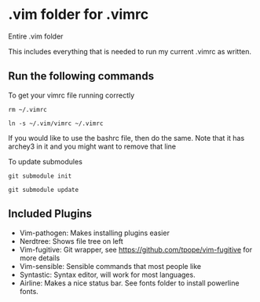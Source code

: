 .vim folder for .vimrc
====

Entire .vim folder

This includes everything that is needed to run my current .vimrc as written.

Run the following commands
----------------------------
To get your vimrc file running correctly

```
rm ~/.vimrc

ln -s ~/.vim/vimrc ~/.vimrc
```
If you would like to use the bashrc file, then do the same. Note that it has archey3 in it and you might want to remove that line

To update submodules
```
git submodule init

git submodule update
```
Included Plugins
--------------------------------------
- Vim-pathogen: Makes installing plugins easier
- Nerdtree: Shows file tree on left
- Vim-fugitive: Git wrapper, see https://github.com/tpope/vim-fugitive for more details
- Vim-sensible: Sensible commands that most people like
- Syntastic: Syntax editor, will work for most languages.
- Airline: Makes a nice status bar. See fonts folder to install powerline fonts.
